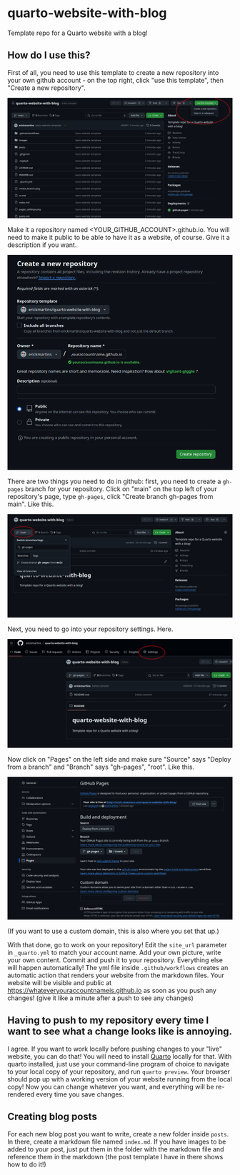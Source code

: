 # quarto-website-with-blog
Template repo for a Quarto website with a blog!

## How do I use this?

First of all, you need to use this template to create a new repository into your own github account - on the top right, click "use this template", then "Create a new repository". 

![](template.png)

Make it a repository named <YOUR_GITHUB_ACCOUNT>.github.io. You will need to make it public to be able to have it as a website, of course. Give it a description if you want.

![](repo.png)

There are two things you need to do in github: first, you need to create a `gh-pages` branch for your repository. Click on "main" on the top left of your repository's page, type `gh-pages`, click "Create branch gh-pages from main". Like this.

![](create_branch.png)

Next, you need to go into your repository settings. Here.

![](settings.png)

Now click on "Pages" on the left side and make sure "Source" says "Deploy from a branch" and "Branch" says "gh-pages", "root". Like this.

![](pages_settings.png)

(If you want to use a custom domain, this is also where you set that up.)

With that done, go to work on your repository! Edit the `site_url` parameter in `_quarto.yml` to match your account name. Add your own picture, write your own content. Commit and push it to your repository. Everything else will happen automatically! The yml file inside `.github/workflows` creates an automatic action that renders your website from the markdown files. Your website will be visible and public at https://whateveryouraccountnameis.github.io as soon as you push any changes! (give it like a minute after a push to see any changes)

## Having to push to my repository every time I want to see what a change looks like is annoying.

I agree. If you want to work locally before pushing changes to your "live" website, you can do that! You will need to install [Quarto](https://quarto.org/docs/get-started/) locally for that. With quarto installed, just use your command-line program of choice to navigate to your local copy of your repository, and run `quarto preview`. Your browser should pop up with a working version of your website running from the local copy! Now you can change whatever you want, and everything will be re-rendered every time you save changes.

## Creating blog posts

For each new blog post you want to write, create a new folder inside `posts`. In there, create a markdown file named `index.md`. If you have images to be added to your post, just put them in the folder with the markdown file and reference them in the markdown (the post template I have in there shows how to do it!)
